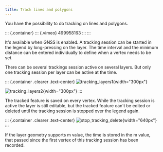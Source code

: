 ```yaml
---
title: Track lines and polygons
---
```


You have the possibility to do tracking on lines and polygons.

::: {.container}
::: {.vimeo}
499958163
:::
:::

It\'s available when GNSS is enabled. A tracking session can be started
in the legend by long-pressing on the layer. The time interval and the
minimum distance can be entered individually to define when a vertex
needs to be set.

There can be several trackings session active on several layers. But
only one tracking session per layer can be active at the time.

::: {.container .clearer .text-center}
![tracking\_layers1](/images/track_lines_tracking_layers1.jpeg){width="300px"}

![tracking\_layers2](/images/track_lines_tracking_layers2.jpeg){width="300px"}
:::

The tracked feature is saved on every vertex. While the tracking session
is active the layer is still editable, but the tracked feature can\'t be
edited or deleted until the tracking session is stopped over the legend
again.

::: {.container .clearer .text-center}
![stop\_tracking\_delete](/images/track_lines_stop_tracking_delete.jpeg){width="640px"}
:::

If the layer geometry supports m value, the time is stored in the m
value, that passed since the first vertex of this tracking session has
been recorded.
